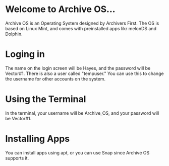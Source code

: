 # Welcome to Archive OS...

Archive OS is an Operating System designed by Archivers First. The OS is based on Linux Mint, and comes with preinstalled apps likr melonDS and Dolphin. 

# Loging in

The name on the login screen will be Hayes, and the password will be Vector#1. There is also a user called "tempuser." You can use this to change the username for other accounts on the system.

# Using the Terminal

In the terminal, your username will be Archive_OS, and your password will be Vector#1. 

# Installing Apps

You can install apps using apt, or you can use Snap since Archive OS supports it.
